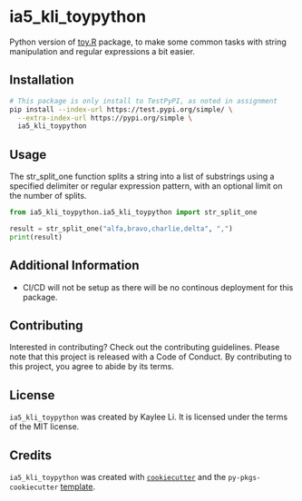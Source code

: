 # ia5_kli_toypython

Python version of [toy.R](https://github.com/Kayleeli/toy.R) package, to make some common tasks with string manipulation and regular expressions a bit easier. 

## Installation

```bash
# This package is only install to TestPyPI, as noted in assignment
pip install --index-url https://test.pypi.org/simple/ \
  --extra-index-url https://pypi.org/simple \
  ia5_kli_toypython
```

## Usage

The str_split_one function splits a string into a list of substrings using a specified delimiter or regular expression pattern, with an optional limit on the number of splits.

```python
from ia5_kli_toypython.ia5_kli_toypython import str_split_one

result = str_split_one("alfa,bravo,charlie,delta", ",")
print(result)
```

## Additional Information
- CI/CD will not be setup as there will be no continous deployment for this package.

## Contributing

Interested in contributing? Check out the contributing guidelines. Please note that this project is released with a Code of Conduct. By contributing to this project, you agree to abide by its terms.

## License

`ia5_kli_toypython` was created by Kaylee Li. It is licensed under the terms of the MIT license.

## Credits

`ia5_kli_toypython` was created with [`cookiecutter`](https://cookiecutter.readthedocs.io/en/latest/) and the `py-pkgs-cookiecutter` [template](https://github.com/py-pkgs/py-pkgs-cookiecutter).
